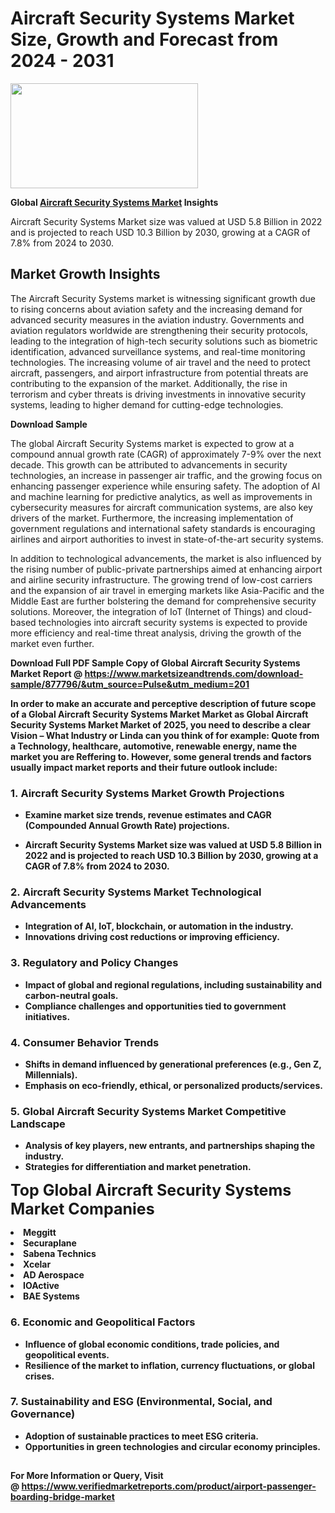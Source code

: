 <H1>Aircraft Security Systems Market Size, Growth and Forecast from 2024 - 2031</H1><img class="aligncenter size-medium wp-image-584254" src="https://thirdeyenews.in/wp-content/uploads/2024/09/Global-Market-Research-300x168.jpeg" alt="" width="300" height="168" /><p><strong>Global&nbsp;<a href="https://www.marketsizeandtrends.com/download-sample/877796/&amp;utm_source=Pulse&amp;utm_medium=201">Aircraft Security Systems Market</a> Insights</strong></p><p>Aircraft Security Systems Market size was valued at USD 5.8 Billion in 2022 and is projected to reach USD 10.3 Billion by 2030, growing at a CAGR of 7.8% from 2024 to 2030.</p><p><h2>Market Growth Insights</h2> <p>The Aircraft Security Systems market is witnessing significant growth due to rising concerns about aviation safety and the increasing demand for advanced security measures in the aviation industry. Governments and aviation regulators worldwide are strengthening their security protocols, leading to the integration of high-tech security solutions such as biometric identification, advanced surveillance systems, and real-time monitoring technologies. The increasing volume of air travel and the need to protect aircraft, passengers, and airport infrastructure from potential threats are contributing to the expansion of the market. Additionally, the rise in terrorism and cyber threats is driving investments in innovative security systems, leading to higher demand for cutting-edge technologies.</p> <p><strong>Download Sample</strong></p> <p>The global Aircraft Security Systems market is expected to grow at a compound annual growth rate (CAGR) of approximately 7-9% over the next decade. This growth can be attributed to advancements in security technologies, an increase in passenger air traffic, and the growing focus on enhancing passenger experience while ensuring safety. The adoption of AI and machine learning for predictive analytics, as well as improvements in cybersecurity measures for aircraft communication systems, are also key drivers of the market. Furthermore, the increasing implementation of government regulations and international safety standards is encouraging airlines and airport authorities to invest in state-of-the-art security systems.</p> <p>In addition to technological advancements, the market is also influenced by the rising number of public-private partnerships aimed at enhancing airport and airline security infrastructure. The growing trend of low-cost carriers and the expansion of air travel in emerging markets like Asia-Pacific and the Middle East are further bolstering the demand for comprehensive security solutions. Moreover, the integration of IoT (Internet of Things) and cloud-based technologies into aircraft security systems is expected to provide more efficiency and real-time threat analysis, driving the growth of the market even further.</p> <p><strong></p><p><span class=""><strong>Download Full PDF Sample Copy of Global Aircraft Security Systems Market Report</strong> @ <a href="https://www.marketsizeandtrends.com/download-sample/877796/&amp;utm_source=Pulse&amp;utm_medium=201" target="_blank">https://www.marketsizeandtrends.com/download-sample/877796/&amp;utm_source=Pulse&amp;utm_medium=201</a></span></p><p>In order to make an accurate and perceptive description of future scope of a Global&nbsp;Aircraft Security Systems Market Market as Global&nbsp;Aircraft Security Systems Market Market of 2025, you need to describe a clear Vision &ndash; What Industry or Linda can you think of for example: Quote from a Technology, healthcare, automotive, renewable energy, name the market you are Reffering to. However, some general trends and factors usually impact market reports and their future outlook include:</p><h3>1.&nbsp;<strong>Aircraft Security Systems Market Growth Projections</strong></h3><ul><li>Examine market size trends, revenue estimates and CAGR (Compounded Annual Growth Rate) projections.</li><li><p>Aircraft Security Systems Market size was valued at USD 5.8 Billion in 2022 and is projected to reach USD 10.3 Billion by 2030, growing at a CAGR of 7.8% from 2024 to 2030.</p></li></ul><h3>2.&nbsp;<strong>Aircraft Security Systems Market Technological Advancements</strong></h3><ul><li>Integration of AI, IoT, blockchain, or automation in the industry.</li><li>Innovations driving cost reductions or improving efficiency.</li></ul><h3>3.&nbsp;<strong>Regulatory and Policy Changes</strong></h3><ul><li>Impact of global and regional regulations, including sustainability and carbon-neutral goals.</li><li>Compliance challenges and opportunities tied to government initiatives.</li></ul><h3>4.&nbsp;<strong>Consumer Behavior Trends</strong></h3><ul><li>Shifts in demand influenced by generational preferences (e.g., Gen Z, Millennials).</li><li>Emphasis on eco-friendly, ethical, or personalized products/services.</li></ul><h3>5.&nbsp;<strong>Global Aircraft Security Systems Market Competitive Landscape</strong></h3><ul><li>Analysis of key players, new entrants, and partnerships shaping the industry.</li><li>Strategies for differentiation and market penetration.</li></ul><p data-pm-slice="1 1 []"><span style="color: inherit; font-family: inherit; font-size: 25px;">Top Global Aircraft Security Systems Market Companies</span></p><div class="" data-test-id=""><p><li>Meggitt</li><li> Securaplane</li><li> Sabena Technics</li><li> Xcelar</li><li> AD Aerospace</li><li> IOActive</li><li> BAE Systems</li></p></div><h3>6.&nbsp;<strong>Economic and Geopolitical Factors</strong></h3><ul><li>Influence of global economic conditions, trade policies, and geopolitical events.</li><li>Resilience of the market to inflation, currency fluctuations, or global crises.</li></ul><h3>7.&nbsp;<strong>Sustainability and ESG (Environmental, Social, and Governance)</strong></h3><ul><li>Adoption of sustainable practices to meet ESG criteria.</li><li>Opportunities in green technologies and circular economy principles.</li></ul><h2><strong style="font-size: 14px;">For More Information or Query, Visit @&nbsp;</strong><a style="background-color: #ffffff; font-size: 14px;" href="https://www.marketsizeandtrends.com/report/aircraft-security-systems-market/" target="_blank">https://www.verifiedmarketreports.com/product/airport-passenger-boarding-bridge-market</a></h2>

